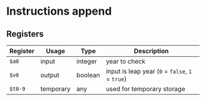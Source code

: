# Instructions append

## Registers

| Register | Usage     | Type    | Description                                      |
| -------- | --------- | ------- | ------------------------------------------------ |
| `$a0`    | input     | integer | year to check                                    |
| `$v0`    | output    | boolean | input is leap year (`0` = `false`, `1` = `true`) |
| `$t0-9`  | temporary | any     | used for temporary storage                       |
